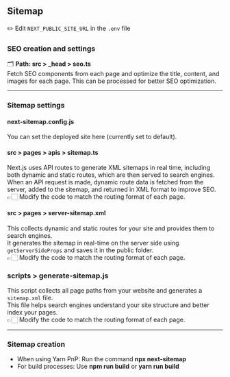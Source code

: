 ## Sitemap

✏️ Edit `NEXT_PUBLIC_SITE_URL` in the `.env` file

### SEO creation and settings

🗂️ **Path: src > \_head > seo.ts**  
Fetch SEO components from each page and optimize the title, content, and images for each page. This can be processed for better SEO optimization.

---

### Sitemap settings

#### next-sitemap.config.js

You can set the deployed site here (currently set to default).

#### src > pages > apis > sitemap.ts

Next.js uses API routes to generate XML sitemaps in real time, including both dynamic and static routes, which are then served to search engines.  
When an API request is made, dynamic route data is fetched from the server, added to the sitemap, and returned in XML format to improve SEO.  
👉🏻 Modify the code to match the routing format of each page.

#### src > pages > server-sitemap.xml

This collects dynamic and static routes for your site and provides them to search engines.  
It generates the sitemap in real-time on the server side using `getServerSideProps` and saves it in the public folder.  
👉🏻 Modify the code to match the routing format of each page.

### scripts > generate-sitemap.js

This script collects all page paths from your website and generates a `sitemap.xml` file.  
This file helps search engines understand your site structure and better index your pages.  
👉🏻 Modify the code to match the routing format of each page.

---

### Sitemap creation

- When using Yarn PnP: Run the command **npx next-sitemap**
- For build processes: Use **npm run build** or **yarn run build**
